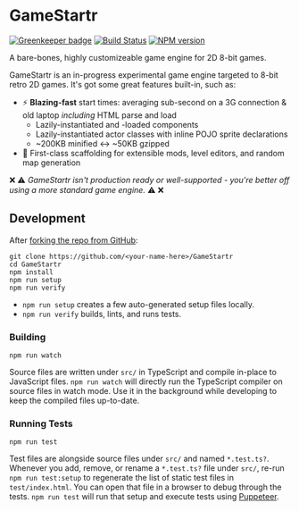 <!-- {{Top}} -->
# GameStartr
[![Greenkeeper badge](https://badges.greenkeeper.io/FullScreenShenanigans/GameStartr.svg)](https://greenkeeper.io/)
[![Build Status](https://travis-ci.org/FullScreenShenanigans/GameStartr.svg?branch=master)](https://travis-ci.org/FullScreenShenanigans/GameStartr)
[![NPM version](https://badge.fury.io/js/gamestartr.svg)](http://badge.fury.io/js/gamestartr)

A bare-bones, highly customizeable game engine for 2D 8-bit games.
<!-- {{/Top}} -->

GameStartr is an in-progress experimental game engine targeted to 8-bit retro 2D games. 
It's got some great features built-in, such as:

* :zap: **Blazing-fast** start times: averaging sub-second on a 3G connection & old laptop _including_ HTML parse and load
    * Lazily-instantiated and -loaded components
    * Lazily-instantiated actor classes with inline POJO sprite declarations
    * ~200KB minified :left_right_arrow: ~50KB gzipped
* :wrench: First-class scaffolding for extensible mods, level editors, and random map generation

:x: :warning: _GameStartr isn't production ready or well-supported - you're better off using a more standard game engine._ :warning: :x:

<!-- {{Development}} -->
## Development

After [forking the repo from GitHub](https://help.github.com/articles/fork-a-repo/):

```
git clone https://github.com/<your-name-here>/GameStartr
cd GameStartr
npm install
npm run setup
npm run verify
```

* `npm run setup` creates a few auto-generated setup files locally.
* `npm run verify` builds, lints, and runs tests.

### Building

```shell
npm run watch
```

Source files are written under `src/` in TypeScript and compile in-place to JavaScript files.
`npm run watch` will directly run the TypeScript compiler on source files in watch mode.
Use it in the background while developing to keep the compiled files up-to-date.

### Running Tests

```shell
npm run test
```

Test files are alongside source files under `src/` and named `*.test.ts?`.
Whenever you add, remove, or rename a `*.test.ts?` file under `src/`, re-run `npm run test:setup` to regenerate the list of static test files in `test/index.html`.
You can open that file in a browser to debug through the tests.
`npm run test` will run that setup and execute tests using [Puppeteer](https://github.com/GoogleChrome/puppeteer).
<!-- {{/Development}} -->
